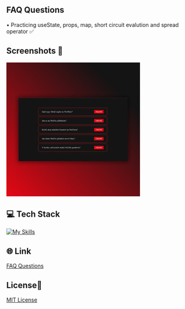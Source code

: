 ## FAQ Questions
• Practicing useState, props, map, short circuit evalution and spread operator  ✅

## Screenshots 📱
<img src="src/images/faq-questions.jpg" width="350">

## 💻 Tech Stack
[![My Skills](https://skillicons.dev/icons?i=html,css,javascript,react)](https://skillicons.dev)

## 🌐 Link
<a href="https://faq-questions-dejvcodes.netlify.app/">FAQ Questions</a>

## License🔐
[MIT License](LICENSE)